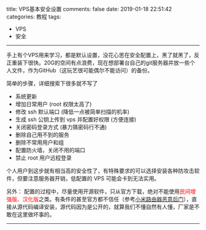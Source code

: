 title: VPS基本安全设置
comments: false
date: 2019-01-18 22:51:42
categories: 教程
tags:
- VPS
- 安全

---
手上有个VPS用来学习，都是默认设置，没花心思在安全配置上，黑了就黑了，反正重装下很快。20G的空间有点浪费，现在想部署台自己的git服务器并放一些个人文件，作为GitHub（这玩艺很可能偶尔不能访问）的备份。

简单的步骤，详细搜索下很多就不写了
- 系统更新
- 增加日常用户 (root 权限太高了)
- 修改 ssh 默认端口 (降低一点被简单扫描的机率)
- 生成 ssh 公钥上传到 vps 并配置好权限 (方便连接)
- 关闭密码登录方式 (暴力猜密码行不通)
- 删除自己用不到的服务
- 删除不常用用户和组
- 配置防火墙，关闭不用的端口
- 禁止 root 用户远程登录

个人用户到这步就有相当高的安全性了，有特殊要求的可以选择安装各种防攻击软件，但要注意服务器开销，低配置的 VPS 可能会卡到无法实用。

另外：
配置的过程中，尽量使用开源软件，只从官方下载，绝对不能使用<font color="FF0000">民间增强版、汉化版</font>之类。有条件的甚至官方都不信任（参考[小米路由器恶意后门](https://zhuanlan.zhihu.com/p/20091644)），直接从源代码编译安装，源代码因为是公开的，就算我们不懂自然有人懂，厂家是不敢在这里做坏事的。
 
---